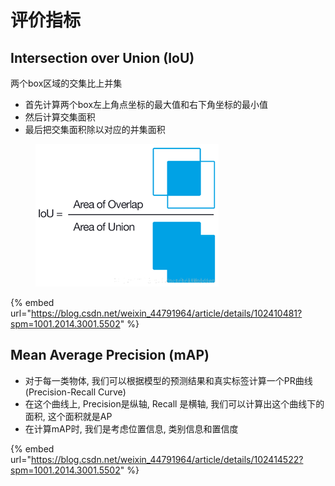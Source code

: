 # 评价指标

## Intersection over Union (IoU)

两个box区域的交集比上并集

* 首先计算两个box左上角点坐标的最大值和右下角坐标的最小值
* 然后计算交集面积
* 最后把交集面积除以对应的并集面积

<figure><img src="../.gitbook/assets/dl-basics-5-14.png" alt=""><figcaption></figcaption></figure>

{% embed url="https://blog.csdn.net/weixin_44791964/article/details/102410481?spm=1001.2014.3001.5502" %}

## Mean Average Precision (mAP)

* 对于每一类物体, 我们可以根据模型的预测结果和真实标签计算一个PR曲线 (Precision-Recall Curve)
* 在这个曲线上, Precision是纵轴, Recall 是横轴, 我们可以计算出这个曲线下的面积, 这个面积就是AP
* 在计算mAP时, 我们是考虑位置信息, 类别信息和置信度

{% embed url="https://blog.csdn.net/weixin_44791964/article/details/102414522?spm=1001.2014.3001.5502" %}
